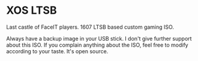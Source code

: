 # XOS LTSB
Last castle of FaceIT players. 1607 LTSB based custom gaming ISO.

Always have a backup image in your USB stick. I don't give further support about this ISO.
If you complain anything about the ISO, feel free to modify according to your taste. It's open source.

